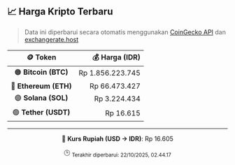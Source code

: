 

<!-- HARGA_KRIPTO -->
## 📈 Harga Kripto Terbaru

> Data ini diperbarui secara otomatis menggunakan [CoinGecko API](https://www.coingecko.com/) dan [exchangerate.host](https://exchangerate.host/)

<div align="center">

| 🪙 Token | 💰 Harga (IDR) |
|:------:|---------------:|
| 🟠 **Bitcoin (BTC)**   | Rp 1.856.223.745 |
| 🔵 **Ethereum (ETH)**  | Rp 66.473.427 |
| 🟣 **Solana (SOL)**    | Rp 3.224.434 |
| 🟢 **Tether (USDT)**   | Rp 16.615 |

---

💱 **Kurs Rupiah (USD → IDR)**: Rp 16.605

🕒 <sub>Terakhir diperbarui: 22/10/2025, 02.44.17</sub>

</div>
<!-- /HARGA_KRIPTO -->